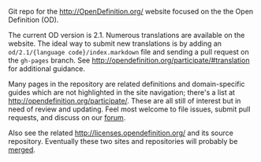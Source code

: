 Git repo for the <http://OpenDefinition.org/> website focused on the
the Open Definition (OD).

The current OD version is 2.1. Numerous translations are available
on the website. The ideal way to submit new translations is by adding
an `od/2.1/{language code}/index.markdown` file and sending a pull request on the `gh-pages` branch. See <http://opendefinition.org/participate/#translation> for additional guidance.

Many pages in the repository are related definitions and domain-specific
guides which are not highlighted in the site navigation; there's a
list at <http://opendefinition.org/participate/>. These are all still
of interest but in need of review and updating. Feel most welcome
to file issues, submit pull requests, and discuss on our
[forum](https://discuss.okfn.org/c/projects/OpenDefinition).

Also see the related <http://licenses.opendefinition.org/> and its source
repository. Eventually these two sites and repositories will probably be
[merged](https://github.com/okfn/opendefinition/issues/7).
